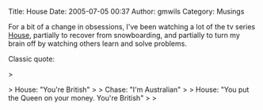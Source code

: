 Title: House
Date: 2005-07-05 00:37
Author: gmwils
Category: Musings

For a bit of a change in obsessions, I've been watching a lot of the tv
series [House][], partially to recover from snowboarding, and partially
to turn my brain off by watching others learn and solve problems.

Classic quote:

<p>
> </p>
> House: "You're British"
>
> Chase: "I'm Australian"
>
> House: "You put the Queen on your money. You're British"
>
> <p>

</p>

  [House]: http://www.tv.com/house/show/22374/summary.html
